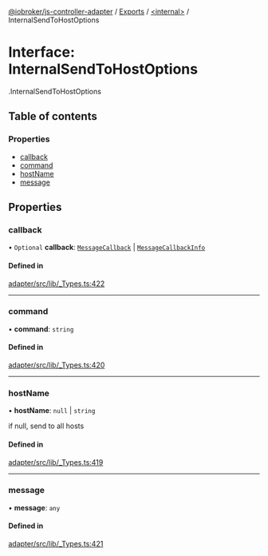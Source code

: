 [@iobroker/js-controller-adapter](../README.md) / [Exports](../modules.md) / [<internal\>](../modules/internal_.md) / InternalSendToHostOptions

# Interface: InternalSendToHostOptions

[<internal>](../modules/internal_.md).InternalSendToHostOptions

## Table of contents

### Properties

- [callback](internal_.InternalSendToHostOptions.md#callback)
- [command](internal_.InternalSendToHostOptions.md#command)
- [hostName](internal_.InternalSendToHostOptions.md#hostname)
- [message](internal_.InternalSendToHostOptions.md#message)

## Properties

### callback

• `Optional` **callback**: [`MessageCallback`](../modules/internal_.md#messagecallback) \| [`MessageCallbackInfo`](internal_.MessageCallbackInfo.md)

#### Defined in

[adapter/src/lib/_Types.ts:422](https://github.com/ioBroker/ioBroker.js-controller/blob/25f18577/packages/adapter/src/lib/_Types.ts#L422)

___

### command

• **command**: `string`

#### Defined in

[adapter/src/lib/_Types.ts:420](https://github.com/ioBroker/ioBroker.js-controller/blob/25f18577/packages/adapter/src/lib/_Types.ts#L420)

___

### hostName

• **hostName**: ``null`` \| `string`

if null, send to all hosts

#### Defined in

[adapter/src/lib/_Types.ts:419](https://github.com/ioBroker/ioBroker.js-controller/blob/25f18577/packages/adapter/src/lib/_Types.ts#L419)

___

### message

• **message**: `any`

#### Defined in

[adapter/src/lib/_Types.ts:421](https://github.com/ioBroker/ioBroker.js-controller/blob/25f18577/packages/adapter/src/lib/_Types.ts#L421)
